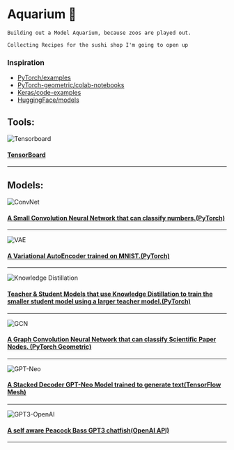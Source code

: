 # Aquarium 🌊
```Building out a Model Aquarium, because zoos are played out.``` 

```Collecting Recipes for the sushi shop I'm going to open up```
### Inspiration
- [PyTorch/examples](https://github.com/pytorch/examples)
- [PyTorch-geometric/colab-notebooks](https://pytorch-geometric.readthedocs.io/en/latest/notes/colabs.html)
- [Keras/code-examples](https://keras.io/examples/)
- [HuggingFace/models](https://huggingface.co/models)

## Tools:
![Tensorboard](https://upload.wikimedia.org/wikipedia/commons/thumb/9/99/Kompas_Sofia.JPG/440px-Kompas_Sofia.JPG)
#### [TensorBoard](https://github.com/danielpatrickhug/Aquarium/blob/main/tools/Tensorboard.ipynb)
---
## Models:
![ConvNet](https://upload.wikimedia.org/wikipedia/commons/thumb/a/ae/Katri.jpg/440px-Katri.jpg)
#### [A Small Convolution Neural Network that can classify numbers.(PyTorch)](https://github.com/danielpatrickhug/Aquarium/blob/main/models/MNIST_CNN.ipynb)
---
![VAE](https://upload.wikimedia.org/wikipedia/commons/thumb/8/8f/Squid_colors_2.jpg/440px-Squid_colors_2.jpg)
#### [A Variational AutoEncoder trained on MNIST.(PyTorch)](https://github.com/danielpatrickhug/Aquarium/blob/main/models/VAE_MNIST.ipynb)
---
![Knowledge Distillation](https://www.leisurepro.com/blog/wp-content/uploads/2011/08/shutterstock_30235408.jpg)
#### [Teacher & Student Models that use Knowledge Distillation to train the smaller student model using a larger teacher model.(PyTorch)](https://github.com/danielpatrickhug/Aquarium/blob/main/models/Knowledge_Distilliation_MNIST.ipynb)
---
![GCN](https://upload.wikimedia.org/wikipedia/commons/thumb/5/50/Maldives_Surgeonfish%2C_Acanthurus_leucosternon.jpg/600px-Maldives_Surgeonfish%2C_Acanthurus_leucosternon.jpg)
#### [A Graph Convolution Neural Network that can classify Scientific Paper Nodes. (PyTorch Geometric)](https://github.com/danielpatrickhug/Aquarium/blob/main/models/GCN_NodeClassification.ipynb)
---
![GPT-Neo](https://upload.wikimedia.org/wikipedia/commons/thumb/7/73/Pacific_bluefin_tuna.jpg/240px-Pacific_bluefin_tuna.jpg)
#### [A Stacked Decoder GPT-Neo Model trained to generate text(TensorFlow Mesh)](https://github.com/danielpatrickhug/Aquarium/blob/main/models/GPTNeo_and_Chill.ipynb)
---
![GPT3-OpenAI](https://upload.wikimedia.org/wikipedia/commons/thumb/5/50/Cichla_ocellaris_Dvur_zoo_1.jpg/440px-Cichla_ocellaris_Dvur_zoo_1.jpg)
#### [A self aware Peacock Bass GPT3 chatfish(OpenAI API)](https://github.com/danielpatrickhug/Aquarium/blob/main/models/GPT3_OpenAI_Chatbot.ipynb)
---
